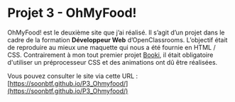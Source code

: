 ﻿# Projet 3 - OhMyFood!

OhMyFood! est le deuxième site que j’ai réalisé. Il s’agit d’un projet dans le cadre de la formation  **Développeur Web**  d’OpenClassrooms. L’objectif était de reproduire au mieux une maquette qui nous a été fournie en HTML / CSS. 
Contrairement à mon tout premier projet [Booki](https://github.com/soonbtf/P2_Booki), il était obligatoire d'utiliser un préprocesseur CSS et des animations ont dû être réalisées.

Vous pouvez consulter le site via cette URL :  [https://soonbtf.github.io/P3_Ohmyfood/](https://soonbtf.github.io/P3_Ohmyfood/)

